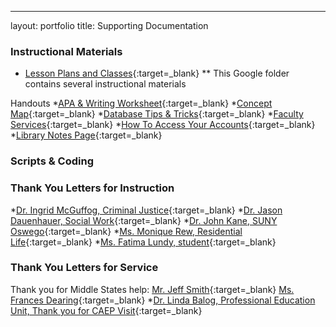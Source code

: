---
layout: portfolio
title: Supporting Documentation

### Instructional Materials
* [Lesson Plans and Classes](https://drive.google.com/drive/folders/0Bw9xytWyXu-8Q2Jrbi1jSHJiTm8?usp=sharing){:target=_blank}
** This Google folder contains several instructional materials

Handouts
*[APA & Writing Worksheet](/uploads/artifact_APAWriting.pdf){:target=_blank}
*[Concept Map](/uploads/artifact_ConceptMap.pdf){:target=_blank}
*[Database Tips & Tricks](/uploads/artifact_Boolean.pdf){:target=_blank}
*[Faculty Services](/uploads/artifact_FacultyServices.pdf){:target=_blank}
*[How To Access Your Accounts](/uploads/artifact_HowToAccess.pdf){:target=_blank}
*[Library Notes Page](/uploads/artifact_LibraryNotes.pdf){:target=_blank}

### Scripts & Coding

### Thank You Letters for Instruction
*[Dr. Ingrid McGuffog, Criminal Justice](/uploads/thanks_McGuffog.pdf){:target=_blank}
*[Dr. Jason Dauenhauer, Social Work](/uploads/thanks_Dauenhauer.pdf){:target=_blank}
*[Dr. John Kane, SUNY Oswego](/upload/thanks_Kane.pdf){:target=_blank}
*[Ms. Monique Rew, Residential Life](/uploads/thanks_Rew.pdf){:target=_blank}
*[Ms. Fatima Lundy, student](/uploads/thanks_Lundy.pdf){:target=_blank} 

### Thank You Letters for Service
Thank you for Middle States help: [Mr. Jeff Smith](/uploads/thanks_SmithMS.pdf){:target=_blank} [Ms. Frances Dearing](/uploads/thanks_Dearing.pdf){:target=_blank}
*[Dr. Linda Balog, Professional Education Unit, Thank you for CAEP Visit](/uploads/thanks_Balog.pdf){:target=_blank}
